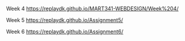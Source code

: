 Week 4
https://replaydk.github.io/MART341-WEBDESIGN/Week%204/

Week 5
https://replaydk.github.io/Assignment5/

Week 6
https://replaydk.github.io/Assignment6/

